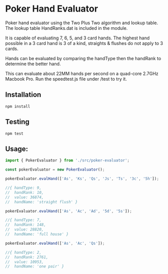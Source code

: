 # Poker Hand Evaluator

Poker hand evaluator using the Two Plus Two algorithm and lookup table.
The lookup table HandRanks.dat is included in the module.

It is capable of evaluating 7, 6, 5, and 3 card hands.  The highest hand possible in a 3 card hand is 3 of a kind, straights & flushes do not apply to 3 cards.

Hands can be evaluated by comparing the handType then the handRank to determine the better hand.

This can evaluate about 22MM hands per second on a quad-core 2.7GHz Macbook Pro.  Run the speedtest.js file under /test to try it.

## Installation
`npm install`

## Testing 
`npm test`

## Usage:

```ts
import { PokerEvaluator } from './src/poker-evaluator';

const pokerEvaluator = new PokerEvaluator();

pokerEvaluator.evalHand(['As', 'Ks', 'Qs', 'Js', 'Ts', '3c', '5h']);

//{ handType: 9,
//  handRank: 10,
//  value: 36874,
//  handName: 'straight flush' }

pokerEvaluator.evalHand(['As', 'Ac', 'Ad', '5d', '5s']);

//{ handType: 7,
//  handRank: 148,
//  value: 28820,
//  handName: 'full house' }

pokerEvaluator.evalHand(['As', 'Ac', 'Qs']);

//{ handType: 2,
//  handRank: 2761,
//  value: 10953,
//  handName: 'one pair' }

```
